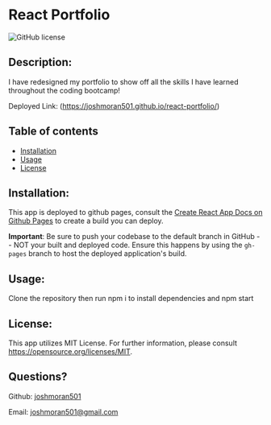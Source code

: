 # React Portfolio

  ![GitHub license](https://img.shields.io/github/license/joshmoran501/react-portfolio)
  
## Description:
  
  I have redesigned my portfolio to show off all the skills I have learned throughout the coding bootcamp!
  
  Deployed Link: (https://joshmoran501.github.io/react-portfolio/)
  
  ## Table of contents
  
* [Installation](#installation)
* [Usage](#usage)
* [License](#license)

## Installation:

  This app is deployed to github pages, consult the [Create React App Docs on Github Pages](https://create-react-app.dev/docs/deployment/#github-pages) to create a build you can deploy.
  
  **Important**: Be sure to push your codebase to the default branch in GitHub -- NOT your built and deployed code. Ensure this happens by using the `gh-pages` branch to host the deployed application's build.
  
## Usage:

  Clone the repository then run npm i to install dependencies and npm start
  
## License:

  This app utilizes MIT License. For further information, please consult https://opensource.org/licenses/MIT.

  
## Questions?

  Github: [joshmoran501](https://github.com/joshmoran501)

  Email: [joshmoran501@gmail.com](joshmoran501@gmail.com)
  

